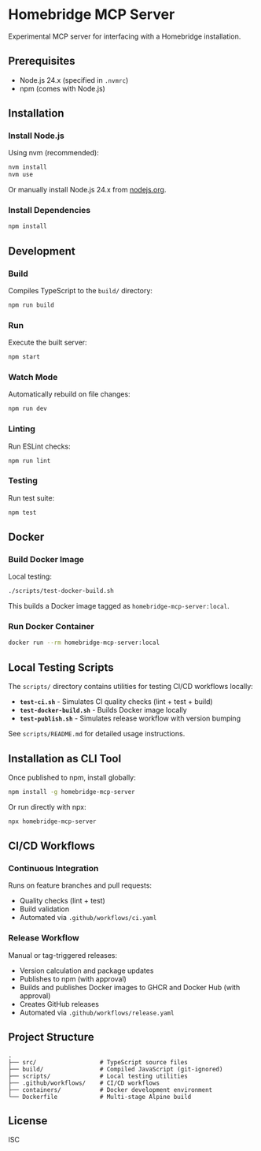 # Homebridge MCP Server

Experimental MCP server for interfacing with a Homebridge installation.

## Prerequisites

- Node.js 24.x (specified in `.nvmrc`)
- npm (comes with Node.js)

## Installation

### Install Node.js

Using nvm (recommended):
```bash
nvm install
nvm use
```

Or manually install Node.js 24.x from [nodejs.org](https://nodejs.org/).

### Install Dependencies

```bash
npm install
```

## Development

### Build

Compiles TypeScript to the `build/` directory:
```bash
npm run build
```

### Run

Execute the built server:
```bash
npm start
```

### Watch Mode

Automatically rebuild on file changes:
```bash
npm run dev
```

### Linting

Run ESLint checks:
```bash
npm run lint
```

### Testing

Run test suite:
```bash
npm test
```

## Docker

### Build Docker Image

Local testing:
```bash
./scripts/test-docker-build.sh
```

This builds a Docker image tagged as `homebridge-mcp-server:local`.

### Run Docker Container

```bash
docker run --rm homebridge-mcp-server:local
```

## Local Testing Scripts

The `scripts/` directory contains utilities for testing CI/CD workflows locally:

- **`test-ci.sh`** - Simulates CI quality checks (lint + test + build)
- **`test-docker-build.sh`** - Builds Docker image locally
- **`test-publish.sh`** - Simulates release workflow with version bumping

See `scripts/README.md` for detailed usage instructions.

## Installation as CLI Tool

Once published to npm, install globally:
```bash
npm install -g homebridge-mcp-server
```

Or run directly with npx:
```bash
npx homebridge-mcp-server
```

## CI/CD Workflows

### Continuous Integration

Runs on feature branches and pull requests:
- Quality checks (lint + test)
- Build validation
- Automated via `.github/workflows/ci.yaml`

### Release Workflow

Manual or tag-triggered releases:
- Version calculation and package updates
- Publishes to npm (with approval)
- Builds and publishes Docker images to GHCR and Docker Hub (with approval)
- Creates GitHub releases
- Automated via `.github/workflows/release.yaml`

## Project Structure

```
.
├── src/                  # TypeScript source files
├── build/                # Compiled JavaScript (git-ignored)
├── scripts/              # Local testing utilities
├── .github/workflows/    # CI/CD workflows
├── containers/           # Docker development environment
└── Dockerfile            # Multi-stage Alpine build
```

## License

ISC
